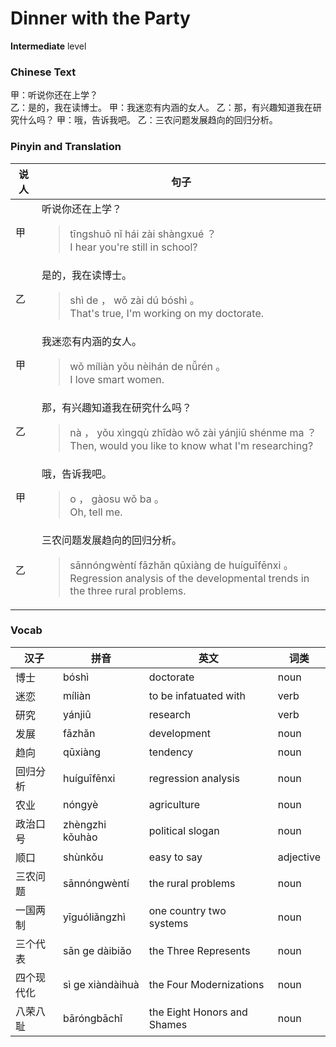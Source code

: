 # Dinner with the Party
**Intermediate** level
### Chinese Text
甲：听说你还在上学？<br />乙：是的，我在读博士。
甲：我迷恋有内涵的女人。
乙：那，有兴趣知道我在研究什么吗？
甲：哦，告诉我吧。
乙：三农问题发展趋向的回归分析。

### Pinyin and Translation
|说人|句子|
|----|----|
|甲|听说你还在上学？<blockquote>tīngshuō nǐ hái zài shàngxué ？<br />I hear you're still in school?</blockquote>|
|乙|是的，我在读博士。<blockquote>shì de ， wǒ zài dú bóshì 。<br />That's true, I'm working on my doctorate.</blockquote>|
|甲|我迷恋有内涵的女人。<blockquote>wǒ míliàn yǒu nèihán de nǚrén 。<br />I love smart women.</blockquote>|
|乙|那，有兴趣知道我在研究什么吗？<blockquote>nà ， yǒu xìngqù zhīdào wǒ zài yánjiū shénme ma ？<br />Then, would you like to know what I'm researching?</blockquote>|
|甲|哦，告诉我吧。<blockquote>o ， gàosu wǒ ba 。<br />Oh, tell me.</blockquote>|
|乙|三农问题发展趋向的回归分析。<blockquote>sānnóngwèntí fāzhǎn qūxiàng de huíguīfēnxi 。<br />Regression analysis of the developmental trends in the three rural problems.</blockquote>|
### Vocab
|汉子|拼音|英文|词类|
|----|----|----|----|
|博士|bóshì|doctorate|noun|
|迷恋|míliàn|to be infatuated with|verb|
|研究|yánjiū|research|verb|
|发展|fāzhǎn|development|noun|
|趋向|qūxiàng|tendency|noun|
|回归分析|huíguīfēnxi|regression analysis|noun|
|农业|nóngyè|agriculture|noun|
|政治口号|zhèngzhi kǒuhào|political slogan|noun|
|顺口|shùnkǒu|easy to say|adjective|
|三农问题|sānnóngwèntí|the rural problems|noun|
|一国两制|yīguóliǎngzhì|one country two systems|noun|
|三个代表|sān ge dàibiǎo|the Three Represents|noun|
|四个现代化|sì ge xiàndàihuà|the Four Modernizations|noun|
|八荣八耻|bāróngbāchǐ|the Eight Honors and Shames|noun|